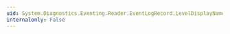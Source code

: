 ```yaml
---
uid: System.Diagnostics.Eventing.Reader.EventLogRecord.LevelDisplayName
internalonly: False
---
```

